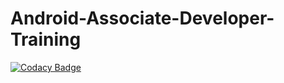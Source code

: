 # Android-Associate-Developer-Training

[![Codacy Badge](https://api.codacy.com/project/badge/Grade/368d0f835ed1430ead1a40a490703610)](https://app.codacy.com/app/emeruvia/Android-Playground?utm_source=github.com&utm_medium=referral&utm_content=emeruvia/Android-Playground&utm_campaign=Badge_Grade_Dashboard)
